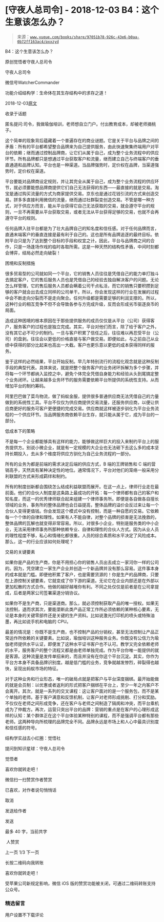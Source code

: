 # [守夜人总司令] - 2018-12-03 B4：这个生意该怎么办？

> 来源：[`www.yuque.com/books/share/97051b78-926c-43e6-b0aa-0b72ff163ac4/pxxzyd`](https://www.yuque.com/books/share/97051b78-926c-43e6-b0aa-0b72ff163ac4/pxxzyd)



B4：这个生意该怎么办？ 

原创觉悟者守夜人总司令 

守夜人总司令 

微信号WatcherCommander 

功能介绍结构学：生命体在其生存结构中的求存之道！ 

2018-12-03[原文](https://mp.weixin.qq.com/s?__biz=MzAxNDk1NjI2Mw==&mid=2247484087&idx=1&sn=a9e90f6393238877c489f63e0cac46f9&chksm=9b8a213facfda8298eb01445003a5d7a4a72a0512e32c02d8e413f109ad907fda5dbf0a11d93&scene=27#wechat_redirect&cpage=453) 

收录于话题 

匿名提问:司令，我做瑜伽培训，老师想自立门户。付出教育成本，却被老师摘桃子。 

这个简单的现象背后蕴藏着一个普遍存在的商业谜题。它是关于平台与品牌之间的矛盾：所有的平台都希望整合品牌来为自己提供服务，由此快速聚集终端用户对平台的依赖；继而通过控制品牌商，让它们从属于自己，成为整个业务流程中的供应环节。所有品牌都只是想通过平台获取客户和流量，继而建立自己与终端客户的垂直通道和品牌认知。平台也是一种渠道。当品牌强势时，定价权在品牌，当渠道强势时，定价权在渠道。 

平台要能对品牌商设定规则，并让其完全从属于自己，成为整个业务流程的供应环节，就必须要能想品牌商提供它们自己无法获得的东西——最直接的就是交易。淘宝是通过购买流量的方式为商家提供交易。京东也是通过花钱引流的方式来创造交易。拼多多直接利用微信的流量，继而通过社群裂变创造交易。不管是哪一种方式，对于供应方而言，能从平台获得它自己无法获取的交易，就会遵守平台的规则，一旦不再需要从平台获取交易，或者无法从平台获得足够的交易，也就不会再遵守平台的规则。 

任何品牌入驻平台都是为了壮大品牌自己的知名度和信任感。对于任何品牌而言，直通末端客户的垂直连接是最有利于自己的。这也是所有品牌追逐的最终目标。依附平台只是为了达到整个目标的手段和权宜之计。因此，平台与品牌商之间的合作，只是一场逢场作戏的临时各取所需。这是一种天然的结构性矛盾，中间时刻都会博弈，结局必然走向破裂！ 

困境和反制措施 

很多贸易型的公司就如同一个平台，它的销售人员往往是凭借自己的能力单打独斗去搞定客户，它的售后服务人员也是凭借自己的经验去独自解决客户的问题。无论怎么样管理，它的售后服务人员都会瞒着公司干点私活，而它的销售只要积攒到足够的客户就会出去成立同样的公司单干。所以，你会发现这样的行业在发展的过程中会不断走向分裂而不是走向聚合。任何升级都是需要足够的利润支撑的。所以，这种行业的相互竞争不但不会导致各参与方完成升级，反而会形成劣币驱逐良币的局面。 

造成这种困境的根本原因在于那些提供服务的成员仅仅是从平台（公司）获得客户，服务客户的过程也是独立完成。其实，平台对他们而言，除了给于客户之外，没有其它必不可少的制约。一旦与客户积累了信任之后，往往难以再忍受平台（公司）的盘剥。往往会以更低的价格直接与客户做交易。即便如此，与之前自己从业绩中获得的部分比起来也高出一大截。客户也更乐意以更低的成本获得同样的服务。 

鉴于这样的必然结果，平台开始反制。早几年特别流行的流程化观念就是这种反制手段的典型代表。具体来说，就是把整个服务客户的业务闭环拆解为多个步骤，并将每一个环节都纳入监控之中，避免个体完全凭借自身能力和经验从头到尾搞定整个业务闭环。让越来越多业务环节的服务需要依赖平台所提供的系统性支持。从而增加平台的制约筹码。 

阿里巴巴做了菜鸟物流，做了蚂蚁金服，提供很多普通供应商无法凭借自己的力量做到的系统性工具。平台不仅仅为供应商提供交易流量，还服务供应商，以便让供应商更好的服务可客户更便捷的完成交易。供应商就这样被逐步驯化为平台业务流程的一个供应环节。当品牌服务商依赖平台生存，就只能从属于它，成为平台的一部分。 

低成本下的策略 

不是每一个企业都能够具有这样的能力，能够做这样巨大的投入来制约平台上的服务提供方。别说小微企业，就是有一定规模的大企业也无法砸下去这么多的成本坚持长期投入，去从多个维度将供应方驯化为自己业务流程的一部分。 

所有的业务为都是前端的需求决定后端的供应方式，B 端的王牌销售和 C 端的营销高手，天然具有某种决定性的地位。通常情况下，平台对他们的笼络一般采用分利联盟的方式来形成羁绊和制约。 

所有的制度创新都会围绕怎么结成利益联盟而展开。在这一点上，律师行业走在最前面。他们的合伙人制度是这条路上最成功的开拓：每一个律师都有自己的客户和知名度，而这一的优秀律师联合起来组建一个律师事务所。即便是各自做各自擅长领域的业务，事务所的整体品牌也会日益提高，整体品牌的溢价会反过来让每一个合伙人变得更值钱。你会发现这个模式中没有控制，而是一种自愿的交易。它依赖每一个个体的自律和理性。如果有人不能自律，对整个品牌的损害是无法挽救的，整体品牌的瓦解也就变得非常容易。所以，对很多小企业，特别是服务类的中小企业，无法采用律师事务所那种依赖专业、自律和理性的合伙人方式。因为从业人员的理性程度不够，私心和情绪化都很重。人员的综合素质和水平决定了风险成本。那么，这一的行业应该如何处理呢？ 

交易的关键要素 

如果你是产品的生产商，你是不用担心你的销售人员出去成立一家河你一样的公司的。因为，凭空建立一家生产企业并创造一个新品牌并没有那么容易。这件事本身的成本就是门槛。即便他积累了客户，也是需要货源的！你是生产的品牌商，只要在上游控制关键要素，它就变成了你下游的渠道。无论它在企业内部还是在外部以更加松散的方式合作。他做的越好越堆你有利。不同之处仅仅是前者是在公司拿提成，后者是两家公司签署渠道分销协议。 

如果你不是生产商，只是渠道商。那么，就必须控制获取产品的唯一授权。如果无法控制，退而求其次，要能垄断此类产品正常工作所必须依赖的某种核心要素，无论是本身的关键零部件还是关键的生产资料。比如说激光打印机的喷头或特殊油墨，再比如说手机和电脑的 CPU。 

最差的情况是：你既不是生产商，也不控制产品的分销权，甚至无法控制让产品正常运作所依赖的关键要素。比如说，瑜伽培训这种服务业务。你既没有公信力为瑜伽老师提供水平认证，即便发了这种水平证书客户也不认可。教学又完全依赖老师的水平，服务客户的整个流程又都是由老师单独完成。作为平台你唯一能提供的就是客源。这种流量是发传单招来的，而且并没有在你这个平台沉淀。其实，你作为平台方本身不具备品牌识别度。越是低门槛的业务，竞争就越发惨烈，碎裂得也越快，呈现出蚂蚁市场的特征。 

对于这种业务和行业形态，唯一的破局点就是把客户与平台深度捆绑。最开始能做的就是会员制：以优惠或者返利的形式把客户捆绑在平台上，至少一年之内客户不会离开。其次，就是一系列的交叉课程：这让客户面对的是一个服务包，而不是某个单独的老师。基于客户满意和反馈机制，让客户对老师形成挑剔、打分和奖励。不仅仅在老师之间形成竞争，还在客户与老师之间制造了隔阂和冲突，而平台乘机成为了仲裁方。再次，运营只突出平台的品牌：营销的重点是在客户的心理形成这样的认知：某个群体正在这个平台体验某种特别的课程，而不是强调平台都有那些老师。这两种导向所梳理的品牌完全不同。品牌永远是市场上和人心中最具识别度和信任感的符号。 

结构学实战去小红圈：觉悟社 

提问到知识星球：守夜人总司令  



觉悟者 

喜欢你就转走吧！ 

微信扫一扫赞赏作者赞赏 

已喜欢，对作者说句悄悄话 

取消 

发送给作者 

发送 

最多 40 字，当前共字 

 人赞赏 

上一页 1/3 下一页 

长按二维码向我转账 

喜欢你就转走吧！ 

受苹果公司新规定影响，微信 iOS 版的赞赏功能被关闭，可通过二维码转账支持公众号。 

### 精选留言 

用户设置不下载评论
